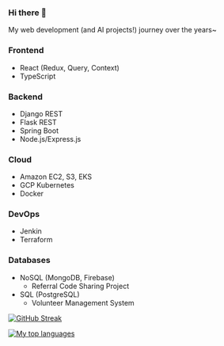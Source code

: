 ### Hi there 👋

My web development (and AI projects!) journey over the years~ 

### Frontend
- React (Redux, Query, Context)
- TypeScript

### Backend
- Django REST
- Flask REST
- Spring Boot
- Node.js/Express.js

### Cloud
- Amazon EC2, S3, EKS
- GCP Kubernetes
- Docker

### DevOps
- Jenkin
- Terraform
  
### Databases
- NoSQL (MongoDB, Firebase)
  - Referral Code Sharing Project
- SQL (PostgreSQL)
  - Volunteer Management System

[![GitHub Streak](https://github-readme-streak-stats.herokuapp.com/?user=neozhixuan&theme=blue-green)](https://git.io/streak-stats)

[![My top languages](https://github-readme-stats.vercel.app/api/top-langs/?username=neozhixuan&theme=blue-green)](https://github.com/anuraghazra/github-readme-stats) 
